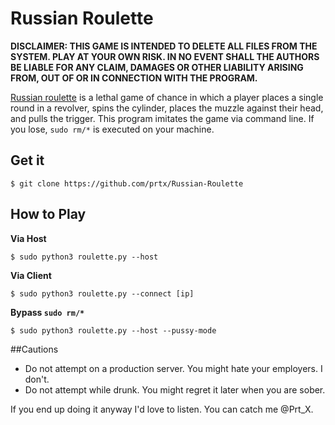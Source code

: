# Russian Roulette

**DISCLAIMER: THIS GAME IS INTENDED TO DELETE ALL FILES FROM THE SYSTEM. PLAY AT YOUR OWN RISK. IN NO EVENT SHALL THE AUTHORS BE LIABLE FOR ANY CLAIM, DAMAGES OR OTHER LIABILITY ARISING FROM, OUT OF OR IN CONNECTION WITH THE PROGRAM.**

[Russian roulette](https://en.wikipedia.org/wiki/Russian_roulette) is a lethal game of chance in which a player places a single round in a revolver, spins the cylinder, places the muzzle against their head, and pulls the trigger. This program imitates the game via command line. If you lose, `sudo rm/*` is executed on your machine.

## Get it
```
$ git clone https://github.com/prtx/Russian-Roulette
```

## How to Play

**Via Host**
```
$ sudo python3 roulette.py --host
```

**Via Client**
```
$ sudo python3 roulette.py --connect [ip]
```

**Bypass `sudo rm/*`**
```
$ sudo python3 roulette.py --host --pussy-mode
```

##Cautions
* Do not attempt on a production server. You might hate your employers. I don't.
* Do not attempt while drunk. You might regret it later when you are sober.

If you end up doing it anyway I'd love to listen. You can catch me @Prt_X.